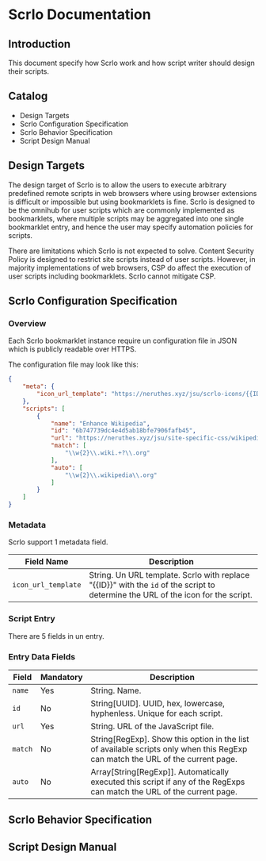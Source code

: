 # Scrlo Documentation

## Introduction

This document specify how Scrlo work and how script writer should design their scripts.

## Catalog

- Design Targets
- Scrlo Configuration Specification
- Scrlo Behavior Specification
- Script Design Manual

## Design Targets

The design target of Scrlo is to allow the users to execute arbitrary predefined remote scripts in web browsers where using browser extensions is difficult or impossible but using bookmarklets is fine. Scrlo is designed to be the omnihub for user scripts which are commonly implemented as bookmarklets, where multiple scripts may be aggregated into one single bookmarklet entry, and hence the user may specify automation policies for scripts.

There are limitations which Scrlo is not expected to solve. Content Security Policy is designed to restrict site scripts instead of user scripts. However, in majority implementations of web browsers, CSP do affect the execution of user scripts including bookmarklets. Scrlo cannot mitigate CSP.

## Scrlo Configuration Specification

### Overview

Each Scrlo bookmarklet instance require un configuration file in JSON which is publicly readable over HTTPS.

The configuration file may look like this:

```json
{
    "meta": {
        "icon_url_template": "https://neruthes.xyz/jsu/scrlo-icons/{{ID}}.png"
    },
    "scripts": [
        {
            "name": "Enhance Wikipedia",
            "id": "6b747739dc4e4d5ab18bfe7906fafb45",
            "url": "https://neruthes.xyz/jsu/site-specific-css/wikipedia.js",
            "match": [
                "\\w{2}\\.wiki.+?\\.org"
            ],
            "auto": [
                "\\w{2}\\.wikipedia\\.org"
            ]
        }
    ]
}
```

### Metadata

Scrlo support 1 metadata field.

Field Name              | Description
----------------------- | -----------
`icon_url_template`     | String. Un URL template. Scrlo with replace "{{ID}}" with the `id` of the script to determine the URL of the icon for the script.

### Script Entry

There are 5 fields in un entry.

### Entry Data Fields

Field       | Mandatory     | Description
----------- | ------------- | -----------
`name`      | Yes           | String. Name.
`id`        | No            | String[UUID]. UUID, hex, lowercase, hyphenless. Unique for each script.
`url`       | Yes           | String. URL of the JavaScript file.
`match`     | No            | String[RegExp]. Show this option in the list of available scripts only when this RegExp can match the URL of the current page.
`auto`      | No            | Array[String[RegExp]]. Automatically executed this script if any of the RegExps can match the URL of the current page.

## Scrlo Behavior Specification

## Script Design Manual

